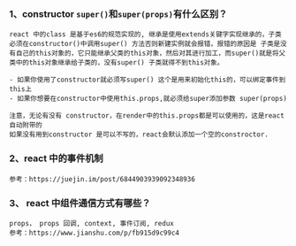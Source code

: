 ### 1、constructor `super()`和`super(props)`有什么区别？

```
react 中的class 是基于es6的规范实现的, 继承是使用extends关键字实现继承的，子类必须在constructor()中调用super() 方法否则新建实例就会报错，报错的原因是 子类是没有自己的this对象的，它只能继承父类的this对象，然后对其进行加工，而super()就是将父类中的this对象继承给子类的，没有super() 子类就得不到this对象。

- 如果你使用了constructor就必须写super() 这个是用来初始化this的，可以绑定事件到this上
- 如果你想要在constructor中使用this.props,就必须给super添加参数 super(props)

注意，无论有没有 constructor，在render中的this.props都是可以使用的，这是react自动附带的
如果没有用到constructor 是可以不写的，react会默认添加一个空的constroctor.
```

### 2、react 中的事件机制
```
参考：https://juejin.im/post/6844903939092348936
```

### 3、 react 中组件通信方式有哪些？
```
props， props 回调, context, 事件订阅, redux
参考：https://www.jianshu.com/p/fb915d9c99c4
```